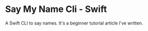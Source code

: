 # Say My Name Cli - Swift

A Swift CLI to say names. It's a beginner tutorial article I've written.

